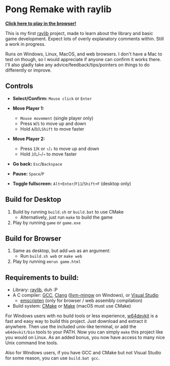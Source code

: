 # Pong Remake with raylib

[**Click here to play in the browser!**](https://auwsmit.github.io/raylib-pong-remake/)

This is my first [raylib](https://www.raylib.com/) project, made to learn about
the library and basic game development. Expect lots of overly explanatory
comments within. Still a work in progress.

Runs on Windows, Linux, MacOS, and web browsers. I don't have a Mac to test on
though, so I would appreciate if anyone can confirm it works there. I'll also
gladly take any advice/feedback/tips/pointers on things to do differently or
improve.

## Controls

- **Select/Confirm:** `Mouse click` or `Enter`

- **Move Player 1:**
    - `Mouse movement` (single player only)
    - Press `W`/`S` to move up and down
    - Hold `A`/`D`/`LShift` to move faster

- **Move Player 2:**
    - Press `I`/`K` or `↑`/`↓` to move up and down
    - Hold `J`/`L`/`←`/`→` to move faster

- **Go back:** `Esc`/`Backspace`

- **Pause:** `Space`/`P`

- **Toggle fullscreen:** `Alt+Enter`/`F11`/`Shift+F` (desktop only)

## Build for Desktop
1. Build by running `build.sh` or `build.bat` to use CMake
    - Alternatively, just run `make` to build the game
2. Play by running `game` or `game.exe`

## Build for Browser
1. Same as desktop, but add `web` as an argument:
    - Run `build.sh web` or `make web`
2. Play by running `emrun game.html`

## Requirements to build:

- Library: [raylib](https://www.raylib.com/), duh :P
- A C compiler: [GCC](https://gcc.gnu.org/), [Clang](https://clang.llvm.org/) ([llvm-mingw](https://github.com/mstorsjo/llvm-mingw)
on Windows), or [Visual Studio](https://visualstudio.microsoft.com/)
    - [emscripten](https://emscripten.org/) (only for browser / web assembly compilation)
- Build system: [CMake](https://cmake.org/) or [Make](https://en.wikipedia.org/wiki/Make_(software)) (macOS must use CMake)

For Windows users with no build tools or less experience, [w64devkit](https://github.com/skeeto/w64devkit) is a fast and easy way to build this project. Just download and extract it anywhere. Then use the included unix-like terminal, or add the `w64devkit/bin` tools to your PATH. Now you can simply `make` this project like you would on Linux. As an added bonus, you now have access to many nice Unix command line tools.

Also for Windows users, if you have GCC and CMake but not Visual Studio for some reason, you can use `build.bat gcc`.
